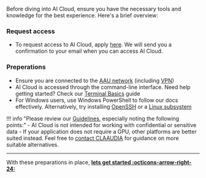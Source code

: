 Before diving into AI Cloud, ensure you have the necessary tools and knowledge for the best experience. Here's a brief overview:

### Request access

- To request access to AI Cloud, apply [here](https://forms.office.com/e/ewgvLRbbv7). We will send you a confirmation to your email when you can access AI Cloud.

### Preperations

- Ensure you are connected to the [AAU network](https://www.en.its.aau.dk/instructions/wi-fi) (including [VPN](https://www.en.its.aau.dk/instructions/vpn))
- AI Cloud is accessed through the command-line interface. Need help getting started? Check our [Terminal Basics](../help-and-resources/terminal-basics.md) guide
- For Windows users, use Windows PowerShell to follow our docs effectively. Alternatively, try installing [OpenSSH](https://learn.microsoft.com/en-us/windows-server/administration/openssh/openssh_install_firstuse?tabs=gui) or a [Linux subsystem](https://learn.microsoft.com/en-us/windows/wsl/setup/environment)

!!! info "Please review our [Guidelines](../help-and-resources/guidelines.md), especially noting the following points:"
      - AI Cloud is not intended for working with confidential or sensitive data
      - If your application does not require a GPU, other platforms are better suited instead. Feel free to [contact CLAAUDIA](../help-and-resources/support.md) for guidance on more suitable alternatives.

<hr>

With these preparations in place, [**lets get started :octicons-arrow-right-24:**](login.md)
